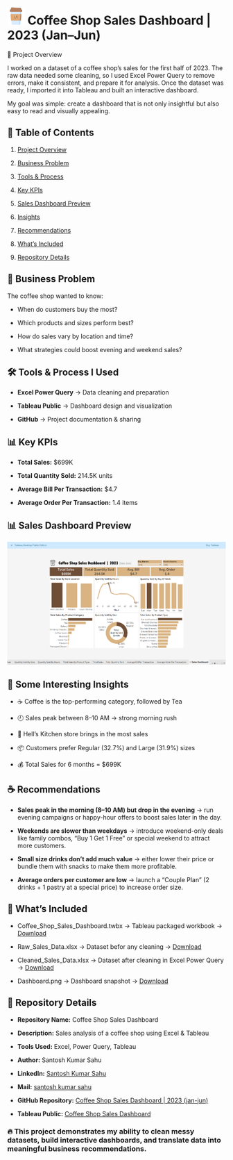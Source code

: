 # <img src="https://github.com/Santosh96736/Coffee_Shop_Sales_Dashboard/blob/main/coffee-cup.png" width="40"> Coffee Shop Sales Dashboard | 2023 (Jan–Jun) 
📌 Project Overview

  I worked on a dataset of a coffee shop’s sales for the first half of 2023. The raw data needed some cleaning, so I used Excel Power Query to remove errors, make it           consistent, and prepare it for analysis. Once the dataset was ready, I imported it into Tableau and built an interactive dashboard.

My goal was simple: create a dashboard that is not only insightful but also easy to read and visually appealing.  


## 📑 Table of Contents

1. [Project Overview](#-Project-Overview)

2. [Business Problem](#-Business-Problem)

3. [Tools & Process](#-Tools-Process-I-Used)

4. [Key KPIs](#-Key-KPIs)

5. [Sales Dashboard Preview](#-Sales-Dashboard-Preview)

6. [Insights](#-Some-Interesting-Insights)

7. [Recommendations](#-Recommendations)

8.  [What’s Included](#-Whats-Included)

9. [Repository Details](#-Repository-Details)

                                               
## 🎯 Business Problem

  The coffee shop wanted to know:

* When do customers buy the most?

* Which products and sizes perform best?

* How do sales vary by location and time?

* What strategies could boost evening and weekend sales?
  

## 🛠️ Tools & Process I Used

* **Excel Power Query** → Data cleaning and preparation

* **Tableau Public** → Dashboard design and visualization

* **GitHub** → Project documentation & sharing


## 📊 Key KPIs

* **Total Sales:** $699K

* **Total Quantity Sold:** 214.5K units

* **Average Bill Per Transaction:** $4.7

* **Average Order Per Transaction:** 1.4 items


## 📊 Sales Dashboard Preview

  ![Sales Dashboard](https://github.com/Santosh96736/Coffee_Shop_Sales_Dashboard/blob/main/Dashboard.png)


## 🔑 Some Interesting Insights

* ☕ Coffee is the top-performing category, followed by Tea

* 🕘 Sales peak between 8–10 AM → strong morning rush

* 📍 Hell’s Kitchen store brings in the most sales

* 📦 Customers prefer Regular (32.7%) and Large (31.9%) sizes

* 💰 Total Sales for 6 months = $699K
  

## ☕ Recommendations

* **Sales peak in the morning (8–10 AM) but drop in the evening** → run evening campaigns or happy-hour offers to boost sales later in the day.

* **Weekends are slower than weekdays** → introduce weekend-only deals like family combos, “Buy 1 Get 1 Free” or special weekend to attract more customers.

* **Small size drinks don’t add much value** → either lower their price or bundle them with snacks to make them more profitable.

* **Average orders per customer are low** → launch a “Couple Plan” (2 drinks + 1 pastry at a special price) to increase order size.


## 📂 What’s Included

* Coffee_Shop_Sales_Dashboard.twbx → Tableau packaged workbook → [Download](https://github.com/Santosh96736/Coffee_Shop_Sales_Dashboard/blob/main/Coffee_Shop_Sales_Dashboard.twbx)

* Raw_Sales_Data.xlsx → Dataset befor any cleaning → [Download](https://github.com/Santosh96736/Coffee_Shop_Sales_Dashboard/blob/main/Raw_Sales_Data.xlsx)

* Cleaned_Sales_Data.xlsx → Dataset after cleaning in Excel Power Query → [Download](https://github.com/Santosh96736/Coffee_Shop_Sales_Dashboard/blob/main/Cleaned_Sales_Data.xlsx)

* Dashboard.png → Dashboard snapshot → [Download](https://github.com/Santosh96736/Coffee_Shop_Sales_Dashboard/blob/main/Dashboard.png)


## 📂 Repository Details

* **Repository Name:** Coffee Shop Sales Dashboard

* **Description:** Sales analysis of a coffee shop using Excel & Tableau

* **Tools Used:** Excel, Power Query, Tableau

* **Author:** Santosh Kumar Sahu

* **LinkedIn:** [Santosh Kumar Sahu](https://www.linkedin.com/in/santosh-kumar-sahu-data-analyst)

* **Mail:** [santosh kumar sahu](santosh96736@gmail.com)

* **GitHub Repository:** [Coffee Shop Sales Dashboard | 2023 (jan-jun)](https://github.com/Santosh96736/Coffee_Shop_Sales_Dashboard)

* **Tableau Public:** [Coffee Shop Sales Dashboard](https://public.tableau.com/views/Coffee_Sales_Dashboard_17570860971600/SalesDashboard?:language=en-GB&:sid=&:redirect=auth&:display_count=n&:origin=viz_share_link)

### 🔥 This project demonstrates my ability to clean messy datasets, build interactive dashboards, and translate data into meaningful business recommendations.  
